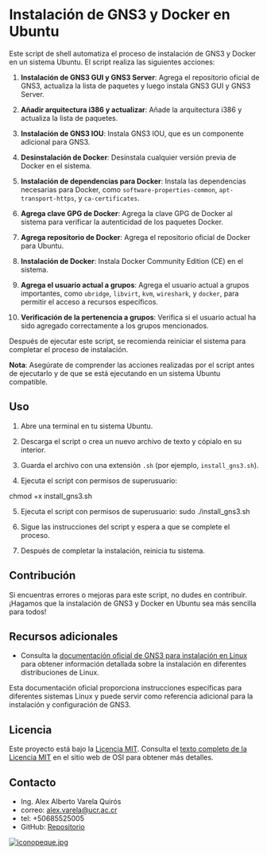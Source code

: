 # Instalación de GNS3 y Docker en Ubuntu

Este script de shell automatiza el proceso de instalación de GNS3 y Docker en un sistema Ubuntu. El script realiza las siguientes acciones:

1. **Instalación de GNS3 GUI y GNS3 Server**: Agrega el repositorio oficial de GNS3, actualiza la lista de paquetes y luego instala GNS3 GUI y GNS3 Server.

2. **Añadir arquitectura i386 y actualizar**: Añade la arquitectura i386 y actualiza la lista de paquetes.

3. **Instalación de GNS3 IOU**: Instala GNS3 IOU, que es un componente adicional para GNS3.

4. **Desinstalación de Docker**: Desinstala cualquier versión previa de Docker en el sistema.

5. **Instalación de dependencias para Docker**: Instala las dependencias necesarias para Docker, como `software-properties-common`, `apt-transport-https`, y `ca-certificates`.

6. **Agrega clave GPG de Docker**: Agrega la clave GPG de Docker al sistema para verificar la autenticidad de los paquetes Docker.

7. **Agrega repositorio de Docker**: Agrega el repositorio oficial de Docker para Ubuntu.

8. **Instalación de Docker**: Instala Docker Community Edition (CE) en el sistema.

9. **Agrega el usuario actual a grupos**: Agrega el usuario actual a grupos importantes, como `ubridge`, `libvirt`, `kvm`, `wireshark`, y `docker`, para permitir el acceso a recursos específicos.

10. **Verificación de la pertenencia a grupos**: Verifica si el usuario actual ha sido agregado correctamente a los grupos mencionados.

Después de ejecutar este script, se recomienda reiniciar el sistema para completar el proceso de instalación.

**Nota**: Asegúrate de comprender las acciones realizadas por el script antes de ejecutarlo y de que se está ejecutando en un sistema Ubuntu compatible.

## Uso

1. Abre una terminal en tu sistema Ubuntu.

2. Descarga el script o crea un nuevo archivo de texto y cópialo en su interior.

3. Guarda el archivo con una extensión `.sh` (por ejemplo, `install_gns3.sh`).

4. Ejecuta el script con permisos de superusuario:
   
chmod +x install_gns3.sh

5. Ejecuta el script con permisos de superusuario:
sudo ./install_gns3.sh

6. Sigue las instrucciones del script y espera a que se complete el proceso.

7. Después de completar la instalación, reinicia tu sistema.

## Contribución
Si encuentras errores o mejoras para este script, no dudes en contribuir. ¡Hagamos que la instalación de GNS3 y Docker en Ubuntu sea más sencilla para todos!

## Recursos adicionales

- Consulta la [documentación oficial de GNS3 para instalación en Linux](https://docs.gns3.com/docs/getting-started/installation/linux/) para obtener información detallada sobre la instalación en diferentes distribuciones de Linux.

Esta documentación oficial proporciona instrucciones específicas para diferentes sistemas Linux y puede servir como referencia adicional para la instalación y configuración de GNS3.

## Licencia
Este proyecto está bajo la [Licencia MIT](https://opensource.org/licenses/MIT). Consulta el [texto completo de la Licencia MIT](https://opensource.org/licenses/MIT) en el sitio web de OSI para obtener más detalles.

## Contacto

- Ing. Alex Alberto Varela Quirós
- correo: alex.varela@ucr.ac.cr
- tel: +50685525005
- GitHub: [Repositorio](https://github.com/ingalexvarela/GNS3-Linux)

[![iconopeque.jpg](https://i.postimg.cc/hvtdRL0p/iconopeque.jpg)](https://postimg.cc/k6L4xtzb)



